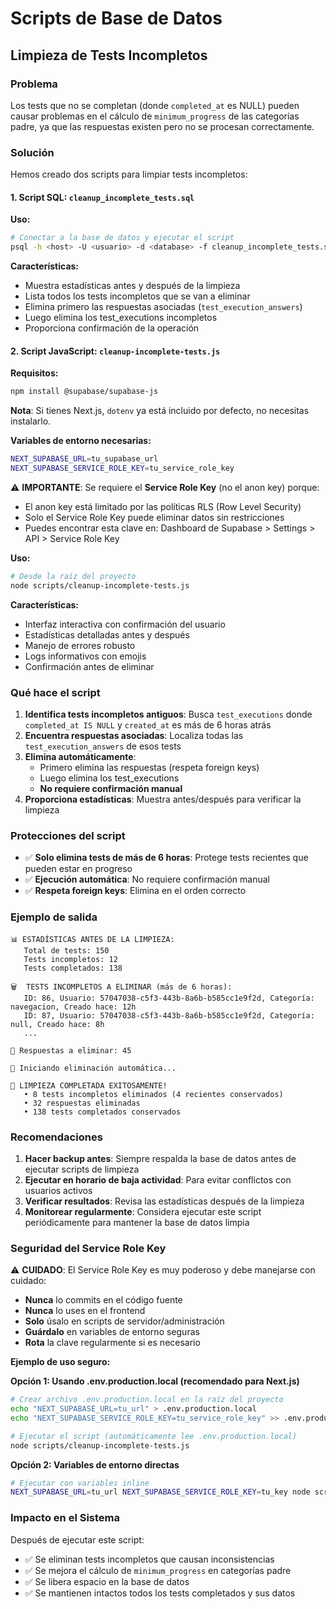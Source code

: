 # Scripts de Base de Datos

## Limpieza de Tests Incompletos

### Problema
Los tests que no se completan (donde `completed_at` es NULL) pueden causar problemas en el cálculo de `minimum_progress` de las categorías padre, ya que las respuestas existen pero no se procesan correctamente.

### Solución
Hemos creado dos scripts para limpiar tests incompletos:

#### 1. Script SQL: `cleanup_incomplete_tests.sql`

**Uso:**
```bash
# Conectar a la base de datos y ejecutar el script
psql -h <host> -U <usuario> -d <database> -f cleanup_incomplete_tests.sql
```

**Características:**
- Muestra estadísticas antes y después de la limpieza
- Lista todos los tests incompletos que se van a eliminar
- Elimina primero las respuestas asociadas (`test_execution_answers`)
- Luego elimina los test_executions incompletos
- Proporciona confirmación de la operación

#### 2. Script JavaScript: `cleanup-incomplete-tests.js`

**Requisitos:**
```bash
npm install @supabase/supabase-js
```

**Nota**: Si tienes Next.js, `dotenv` ya está incluido por defecto, no necesitas instalarlo.

**Variables de entorno necesarias:**
```bash
NEXT_SUPABASE_URL=tu_supabase_url
NEXT_SUPABASE_SERVICE_ROLE_KEY=tu_service_role_key
```

⚠️ **IMPORTANTE**: Se requiere el **Service Role Key** (no el anon key) porque:
- El anon key está limitado por las políticas RLS (Row Level Security)
- Solo el Service Role Key puede eliminar datos sin restricciones
- Puedes encontrar esta clave en: Dashboard de Supabase > Settings > API > Service Role Key

**Uso:**
```bash
# Desde la raíz del proyecto
node scripts/cleanup-incomplete-tests.js
```

**Características:**
- Interfaz interactiva con confirmación del usuario
- Estadísticas detalladas antes y después
- Manejo de errores robusto
- Logs informativos con emojis
- Confirmación antes de eliminar

### Qué hace el script

1. **Identifica tests incompletos antiguos**: Busca `test_executions` donde `completed_at IS NULL` y `created_at` es más de 6 horas atrás
2. **Encuentra respuestas asociadas**: Localiza todas las `test_execution_answers` de esos tests
3. **Elimina automáticamente**: 
   - Primero elimina las respuestas (respeta foreign keys)
   - Luego elimina los test_executions
   - **No requiere confirmación manual**
4. **Proporciona estadísticas**: Muestra antes/después para verificar la limpieza

### Protecciones del script

- ✅ **Solo elimina tests de más de 6 horas**: Protege tests recientes que pueden estar en progreso
- ✅ **Ejecución automática**: No requiere confirmación manual
- ✅ **Respeta foreign keys**: Elimina en el orden correcto

### Ejemplo de salida

```
📊 ESTADÍSTICAS ANTES DE LA LIMPIEZA:
   Total de tests: 150
   Tests incompletos: 12
   Tests completados: 138

🗑️  TESTS INCOMPLETOS A ELIMINAR (más de 6 horas):
   ID: 86, Usuario: 57047038-c5f3-443b-8a6b-b585cc1e9f2d, Categoría: navegacion, Creado hace: 12h
   ID: 87, Usuario: 57047038-c5f3-443b-8a6b-b585cc1e9f2d, Categoría: null, Creado hace: 8h
   ...

📝 Respuestas a eliminar: 45

🚀 Iniciando eliminación automática...

🎉 LIMPIEZA COMPLETADA EXITOSAMENTE!
   • 8 tests incompletos eliminados (4 recientes conservados)
   • 32 respuestas eliminadas
   • 138 tests completados conservados
```

### Recomendaciones

1. **Hacer backup antes**: Siempre respalda la base de datos antes de ejecutar scripts de limpieza
2. **Ejecutar en horario de baja actividad**: Para evitar conflictos con usuarios activos
3. **Verificar resultados**: Revisa las estadísticas después de la limpieza
4. **Monitorear regularmente**: Considera ejecutar este script periódicamente para mantener la base de datos limpia

### Seguridad del Service Role Key

⚠️ **CUIDADO**: El Service Role Key es muy poderoso y debe manejarse con cuidado:

- **Nunca** lo commits en el código fuente
- **Nunca** lo uses en el frontend
- **Solo** úsalo en scripts de servidor/administración
- **Guárdalo** en variables de entorno seguras
- **Rota** la clave regularmente si es necesario

**Ejemplo de uso seguro:**

**Opción 1: Usando .env.production.local (recomendado para Next.js)**
```bash
# Crear archivo .env.production.local en la raíz del proyecto
echo "NEXT_SUPABASE_URL=tu_url" > .env.production.local
echo "NEXT_SUPABASE_SERVICE_ROLE_KEY=tu_service_role_key" >> .env.production.local

# Ejecutar el script (automáticamente lee .env.production.local)
node scripts/cleanup-incomplete-tests.js
```

**Opción 2: Variables de entorno directas**
```bash
# Ejecutar con variables inline
NEXT_SUPABASE_URL=tu_url NEXT_SUPABASE_SERVICE_ROLE_KEY=tu_key node scripts/cleanup-incomplete-tests.js
```

### Impacto en el Sistema

Después de ejecutar este script:
- ✅ Se eliminan tests incompletos que causan inconsistencias
- ✅ Se mejora el cálculo de `minimum_progress` en categorías padre
- ✅ Se libera espacio en la base de datos
- ✅ Se mantienen intactos todos los tests completados y sus datos 